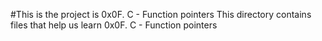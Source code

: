 #This is the project is 0x0F. C - Function pointers
This directory contains files that help us learn 0x0F. C - Function pointers
